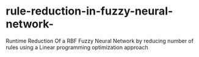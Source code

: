 # rule-reduction-in-fuzzy-neural-network-
Runtime Reduction Of a RBF Fuzzy Neural Network by reducing number of rules using a Linear programming optimization approach
